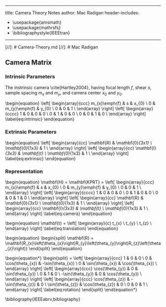 
---
title: Camera Theory Notes
author: Mac Radigan
header-includes:
 - \usepackage{amsmath}
 - \usepackage{mathrsfs}
 - \bibliographystyle{IEEEtran}
---
[//]: # Camera-Theory.md
[//]: # Mac Radigan

## Camera Matrix

### Intrinsic Parameters

The instrinsic camera \cite{Hartley2004}, having focal length $f$, shear $s$, sample spacing $m_x$ and $m_y$, and camera center $x_0$ and $y_0$.

\begin{equation}
\left[ \begin{array}{ccc}
m_{x}\emph{f} & s & x_{0} \\
0 & m_{y}\emph{f} & y_{0} \\
0 & 0 & 1 \\
\end{array} \right]
\left[ \begin{array}{cccc}
1 & 0 & 0 & 0 \\
0 & 1 & 0 & 0 \\
0 & 0 & 1 & 0 \\
\end{array} \right]
\label{eq:intrinsic}
\end{equation}

### Extrinsic Parameters

\begin{equation}
\left[ \begin{array}{cc}
\mathbf{R} & \mathbf{0}_{3x1} \\
\mathbf{0}_{1x3} & 1 \\
\end{array} \right]
\left[ \begin{array}{cc}
\mathbf{I}_{3x3} & \mathbf{t} \\
\mathbf{0}_{1x3} & 1 \\
\end{array} \right]
\label{eq:extrinsic}
\end{equation}

### Representation

\begin{equation}
\mathbf{H} = \mathbf{KPRT} = 
\left[ \begin{array}{ccc}
m_{x}\emph{f} & s & x_{0} \\
0 & m_{y}\emph{f} & y_{0} \\
0 & 0 & 1 \\
\end{array} \right]
\left[ \begin{array}{cccc}
1 & 0 & 0 & 0 \\
0 & 1 & 0 & 0 \\
0 & 0 & 1 & 0 \\
\end{array} \right]
\left[ \begin{array}{cc}
\mathbf{R} & \mathbf{0}_{3x1} \\
\mathbf{0}_{1x3} & 1 \\
\end{array} \right]
\left[ \begin{array}{cc}
\mathbf{I}_{3x3} & \mathbf{t} \\
\mathbf{0}_{1x3} & 1 \\
\end{array} \right]
\label{eq:camera}
\end{equation}

\begin{equation}
\mathbf{t} = \left[ \begin{array}{c}
t_{x} \\
t_{y} \\
t_{z} \\
\end{array} \right]
\label{eq:translation}
\end{equation}

\begin{equation}
\begin{split}
\mathbf{R} = \mathbf{R_{x}\left(\theta_{x}\right)R_{y}\left(\theta_{y}\right)R_{z}\left(\theta_{z}\right)}
\end{split}
\end{equation}

\begin{equation*}
\begin{split}
= \left[ \begin{array}{ccc}
1 & 0 & 0 \\
0 & \cos(\theta_{x}) & -\sin(\theta_{x}) \\
0 & \sin(\theta_{x}) & \cos(\theta_{x}) \\
\end{array} \right]
\left[ \begin{array}{ccc}
\cos(\theta_{y}) & 0 & \sin(\theta_{y}) \\
0 & 1 & 0 \\
-\sin(\theta_{y}) & 0 & \cos(\theta_{y}) \\
\end{array} \right]
\left[ \begin{array}{ccc}
\cos(\theta_{z}) & -\sin(\theta_{z}) & 0 \\
\sin(\theta_{z}) & \cos(\theta_{z}) & 0 \\
0 & 0 & 1 \\
\end{array} \right]
\label{eq:rotation}
\end{split}
\end{equation*}


\bibliography{IEEEabrv,bibliography}

